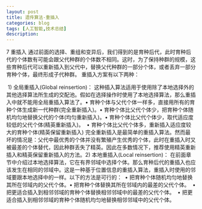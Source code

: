 ```yaml
---
layout: post
title: 遗传算法-重插入
categories: blog
tags: [人工智能,技术总结]
description: 
---
```




7 重插入
	通过前面的选择、重组和变异后，我们得到的是育种后代，此时育种后代的个体数有可能会跟父代种群的个体数不相同。这时，为了保持种群的规模，这些育种后代可以重新插入到父代中，替换父代种群的一部分个体，或者丢弃一部分育种个体，最终形成子代种群。
	重插入方案有以下两种：

​	1) 全局重插入(Global reinsertion)：
​	这种插入算法适用于使用除了本地选择外的其他选择算法所生成的交配池。假如在选择操作时使用了本地选择算法，那么重插入中就不能用全局重插入算法了。
​	• 育种个体与父代个体一样多，直接用所有的育种个体生成新一代种群(完全重新插入)。
​	• 育种个体比父代个体少，把育种个体随机均匀地替换父代的个体(均匀重新插入)。
​	• 育种个体比父代个体少，取代适应度较低的父代个体(精英重新插入)。
​	• 育种个体比父代个体多，重新插入适应度较大的育种个体(精英保留重新插入)
​	完全重新插入是最简单的重插入算法。然而最坏的情况是：父代中最优秀的个体并没有繁殖产生优秀的个体，此时在重插入时又被最差的个体替代，因此种群丢失了精英。因此在多数情况下，推荐使用精英重新插入和精英保留重新插入的方法。
​	2) 本地重插入(Local reinsertion)：
​	在前面章节中介绍过本地选择算法，它在有界邻域中选择个体。那么育种后代的重插入也应该发生在相同的邻域中。这是一种基于位置信息的重插入算法，重插入时使用的邻域要跟本地选择中的一样。
​	以下的方法是可行的：
​	• 把育种个体随机均匀地替换其所在邻域内的父代个体。
​	• 把育种个体替换其所在邻域内的最差的父代个体。
​	• 把更适合插入到相邻邻域的育种个体替换相邻邻域中的最差的父代个体。
​	• 把更适合插入到相邻邻域的育种个体随机均匀地替换相邻邻域中的父代个体。